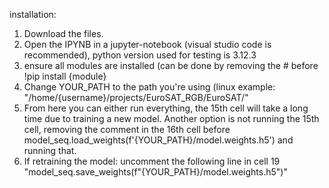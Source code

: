installation:

1. Download the files.
2. Open the IPYNB in a jupyter-notebook (visual studio code is recommended), python version used for testing is 3.12.3
3. ensure all modules are installed (can be done by removing the # before !pip install {module}
4. Change YOUR_PATH to the path you're using (linux example: "/home/{username}/projects/EuroSAT_RGB/EuroSAT/"
5. From here you can either run everything, the 15th cell will take a long time due to training a new model. Another option is not running the 15th cell, removing the comment in the 16th cell before model_seq.load_weights(f'{YOUR_PATH}/model.weights.h5') and running that. 
6. If retraining the model: uncomment the following line in cell 19 "model_seq.save_weights(f"{YOUR_PATH}/model.weights.h5")"
